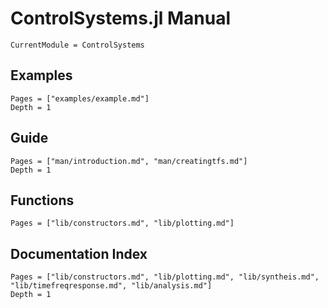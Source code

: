 # ControlSystems.jl Manual

```@meta
CurrentModule = ControlSystems
```

## Examples
```@contents
Pages = ["examples/example.md"]
Depth = 1
```

## Guide

```@contents
Pages = ["man/introduction.md", "man/creatingtfs.md"]
Depth = 1
```

## Functions

```@contents
Pages = ["lib/constructors.md", "lib/plotting.md"]
```

## Documentation Index

```@index
Pages = ["lib/constructors.md", "lib/plotting.md", "lib/syntheis.md", "lib/timefreqresponse.md", "lib/analysis.md"]
Depth = 1
```
